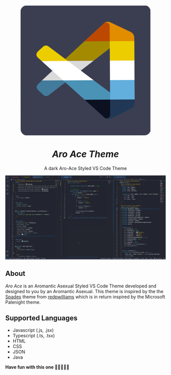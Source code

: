 <p align="center">
<img alt="'Aro Ace' Logo" src="aroace.png"></img>
</p>

<h1 align="center"><i>Aro Ace Theme</i></h1>
<p align="center">A dark Aro-Ace Styled VS Code Theme</p>
<img alt="'Aro Ace' Example" src="aroace-example.png"></img>

## About

_Aro Ace_ is an Aromantic Asexual Styled VS Code Theme developed and designed to you by an Aromantic Asexual. This theme is inspired by the the [Spades](https://github.com/redpwilliams/Spades) theme from [redpwilliams](https://github.com/redpwilliams) which is in return inspired by the Microsoft Palenight theme.

## Supported Languages

- Javascript (.js, .jsx)
- Typescript (.ts, .tsx)
- HTML
- CSS
- JSON
- Java

**Have fun with this one 🧡💛🤍🩵💙**